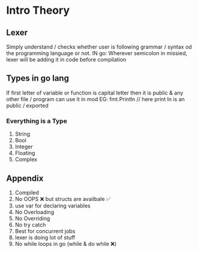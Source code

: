 # Intro Theory

## Lexer

Simply understand / checks whether user is following grammar / syntax od the programming language or not.
IN go: Wherever semicolon in missied, lexer will be adding it in code before compilation

## Types in go lang

If first letter of variable or function is capital letter then it is public & any other file / program can use it in mod
EG: fmt.Println // here print ln is an public / exported

### Everything is a Type

  1. String
  2. Bool
  3. Integer
  4. Floating
  5. Complex

## Appendix

1. Compiled
2. No OOPS ❌ but structs are availbale ✅
3. use var for declaring variables
4. No Overloading
5. No Overriding
6. No try catch
7. Best for concurrent jobs
8. lexer is doing lot of stuff
9. No while loops in go (while & do while ❌)